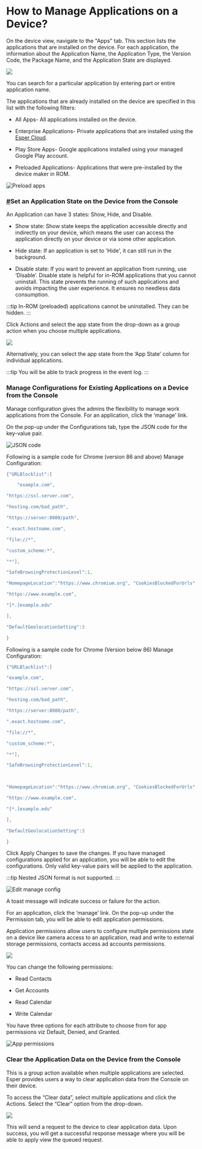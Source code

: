 # How to Manage Applications on a Device?

On the device view, navigate to the "Apps" tab. This section lists the applications that are installed on the device. For each application, the information about the Application Name, the Application Type, the Version Code, the Package Name, and the Application State are displayed.

![](./images/manageApps/1-manage.png)

You can search for a particular application by entering part or entire application name.

The applications that are already installed on the device are specified in this list with the following filters:

-   All Apps- All applications installed on the device.
    
-   Enterprise Applications- Private applications that are installed using the [Esper Cloud](../apps/upload-apps.md).
    
-   Play Store Apps- Google applications installed using your managed Google Play account.
    
-   Preloaded Applications- Applications that were pre-installed by the device maker in ROM.
    

![Preload apps](./images/manageApps/2-options.png)

### [#](https://console-docs.esper.io/devices-groups/apps-device.html#set-an-application-state-on-the-device-from-the-console)Set an Application State on the Device from the Console

An Application can have 3 states: Show, Hide, and Disable.

-   Show state: Show state keeps the application accessible directly and indirectly on your device, which means the user can access the application directly on your device or via some other application.
    
-   Hide state: If an application is set to 'Hide', it can still run in the background.
    
-   Disable state: If you want to prevent an application from running, use ‘Disable’. Disable state is helpful for in-ROM applications that you cannot uninstall. This state prevents the running of such applications and avoids impacting the user experience. It ensures no needless data consumption.
    

:::tip
In-ROM (preloaded) applications cannot be uninstalled. They can be hidden.
:::

Click Actions and select the app state from the drop-down as a group action when you choose multiple applications.

![](./images/manageApps/3-state.png)

Alternatively, you can select the app state from the ‘App State’ column for individual applications.


:::tip
You will be able to track progress in the event log.
:::


### Manage Configurations for Existing Applications on a Device from the Console

Manage configuration gives the admins the flexibility to manage work applications from the Console. For an application, click the ‘manage’ link.

On the pop-up under the Configurations tab, type the JSON code for the key-value pair.

![JSON code](./images/manageApps/4-manage.png)

Following is a sample code for Chrome (version 86 and above) Manage Configuration:

```java
{"URLBlocklist":[

    "example.com",

"https://ssl.server.com",

"hosting.com/bad_path",

"https://server:8080/path",

".exact.hostname.com",

"file://*",

"custom_scheme:*",

"*"],

"SafeBrowsingProtectionLevel":1,

"HomepageLocation":"https://www.chromium.org", "CookiesBlockedForUrls":[

"https://www.example.com",

"[*.]example.edu"

],

"DefaultGeolocationSetting":3

}
```

Following is a sample code for Chrome (Version below 86) Manage Configuration:

```java
{"URLBlacklist":[

"example.com",

"https://ssl.server.com",

"hosting.com/bad_path",

"https://server:8080/path",

".exact.hostname.com",

"file://*",

"custom_scheme:*",

"*"],

"SafeBrowsingProtectionLevel":1,

  

"HomepageLocation":"https://www.chromium.org", "CookiesBlockedForUrls":[

"https://www.example.com",

"[*.]example.edu"

],

"DefaultGeolocationSetting":3

}
```
Click Apply Changes to save the changes. If you have managed configurations applied for an application, you will be able to edit the configurations. Only valid key-value pairs will be applied to the application.

:::tip
 Nested JSON format is not supported. 
 :::


![Edit manage config](./images/manageApps/5-edit.png)

A toast message will indicate success or failure for the action.

For an application, click the ‘manage’ link. On the pop-up under the Permission tab, you will be able to edit application permissions.

Application permissions allow users to configure multiple permissions state on a device like camera access to an application, read and write to external storage permissions, contacts access ad accounts permissions.

![](./images/manageApps/6-permissions.png)

You can change the following permissions:

-   Read Contacts
    
-   Get Accounts
    
-   Read Calendar
    
-   Write Calendar
    

You have three options for each attribute to choose from for app permissions viz Default, Denied, and Granted.

![App permissions](./images/manageApps/7-access.png)

### Clear the Application Data on the Device from the Console

This is a group action available when multiple applications are selected. Esper provides users a way to clear application data from the Console on their device.

To access the “Clear data”, select multiple applications and click the Actions. Select the “Clear” option from the drop-down.

![](./images/manageApps/8-clear.png)

This will send a request to the device to clear application data. Upon success, you will get a successful response message where you will be able to apply view the queued request.
